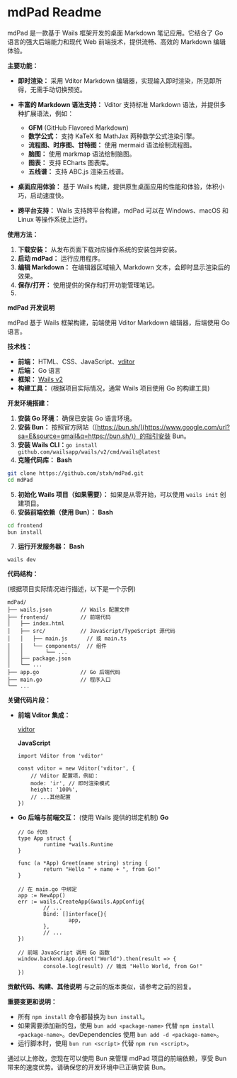 # **mdPad Readme**

mdPad 是一款基于 Wails 框架开发的桌面 Markdown 笔记应用。它结合了 Go 语言的强大后端能力和现代 Web 前端技术，提供流畅、高效的 Markdown 编辑体验。

**主要功能：**

* **即时渲染：** 采用 Vditor Markdown 编辑器，实现输入即时渲染，所见即所得，无需手动切换预览。
* **丰富的 Markdown 语法支持：** Vditor 支持标准 Markdown 语法，并提供多种扩展语法，例如：

  * **GFM** (GitHub Flavored Markdown)
  * **数学公式：** 支持 KaTeX 和 MathJax 两种数学公式渲染引擎。
  * **流程图、时序图、甘特图：** 使用 mermaid 语法绘制流程图。
  * **脑图：** 使用 markmap 语法绘制脑图。
  * **图表：** 支持 ECharts 图表库。
  * **五线谱：** 支持 ABC.js 渲染五线谱。
* **桌面应用体验：** 基于 Wails 构建，提供原生桌面应用的性能和体验，体积小巧，启动速度快。
* **跨平台支持：** Wails 支持跨平台构建，mdPad 可以在 Windows、macOS 和 Linux 等操作系统上运行。

**使用方法：**

1. **下载安装：** 从发布页面下载对应操作系统的安装包并安装。
2. **启动 mdPad：** 运行应用程序。
3. **编辑 Markdown：** 在编辑器区域输入 Markdown 文本，会即时显示渲染后的效果。
4. **保存/打开：** 使用提供的保存和打开功能管理笔记。
5.

**mdPad 开发说明**

mdPad 基于 Wails 框架构建，前端使用 Vditor Markdown 编辑器，后端使用 Go 语言。

**技术栈：**

* **前端：** HTML、CSS、JavaScript、[vditor](https://github.com/Vanessa219/vditor)
* **后端：** Go 语言
* **框架：** [Wails v2](https://wails.io)
* **构建工具：** (根据项目实际情况，通常 Wails 项目使用 Go 的构建工具)

**开发环境搭建：**

1. **安装 Go 环境：** 确保已安装 Go 语言环境。
2. **安装 Bun：** 按照官方网站（[https://bun.sh/](https://www.google.com/url?sa=E&source=gmail&q=https://bun.sh/)）的指引安装 Bun。
3. **安装 Wails CLI：**`go install github.com/wailsapp/wails/v2/cmd/wails@latest`
4. **克隆代码库：**
   **Bash**

```bash
git clone https://github.com/stxh/mdPad.git
cd mdPad
```
5. **初始化 Wails 项目（如果需要）：** 如果是从零开始，可以使用 `wails init` 创建项目。
6. **安装前端依赖（使用 Bun）：**
   **Bash**

```bash
cd frontend
bun install
```
7. **运行开发服务器：**
   **Bash**

```
wails dev
```

**代码结构：**

(根据项目实际情况进行描述，以下是一个示例)

```
mdPad/
├── wails.json         // Wails 配置文件
├── frontend/          // 前端代码
│   ├── index.html
│   ├── src/           // JavaScript/TypeScript 源代码
│   │   ├── main.js      // 或 main.ts
│   │   └── components/  // 组件
│   │       └── ...
│   ├── package.json
│   └── ...
├── app.go             // Go 后端代码
├── main.go            // 程序入口
└── ...
```

**关键代码片段：**

* **前端 Vditor 集成：**

  [vidtor](https://github.com/Vanessa219/vditor)

  **JavaScript**

  ```
  import Vditor from 'vditor'

  const vditor = new Vditor('vditor', {
      // Vditor 配置项，例如：
      mode: 'ir', // 即时渲染模式
      height: '100%',
      // ...其他配置
  })
  ```
* **Go 后端与前端交互：** (使用 Wails 提供的绑定机制)
  **Go**

  ```
  // Go 代码
  type App struct {
          runtime *wails.Runtime
  }

  func (a *App) Greet(name string) string {
          return "Hello " + name + ", from Go!"
  }

  // 在 main.go 中绑定
  app := NewApp()
  err := wails.CreateApp(&wails.AppConfig{
          // ...
          Bind: []interface{}{
                  app,
          },
          // ...
  })

  // 前端 JavaScript 调用 Go 函数
  window.backend.App.Greet("World").then(result => {
          console.log(result) // 输出 "Hello World, from Go!"
  })
  ```

**贡献代码、构建、其他说明** 与之前的版本类似，请参考之前的回复。

**重要变更和说明：**

* 所有 `npm install` 命令都替换为 `bun install`。
* 如果需要添加新的包，使用 `bun add <package-name>` 代替 `npm install <package-name>`。devDependencies 使用 `bun add -d <package-name>`。
* 运行脚本时，使用 `bun run <script>` 代替 `npm run <script>`。

通过以上修改，您现在可以使用 Bun 来管理 mdPad 项目的前端依赖，享受 Bun 带来的速度优势。请确保您的开发环境中已正确安装 Bun。
